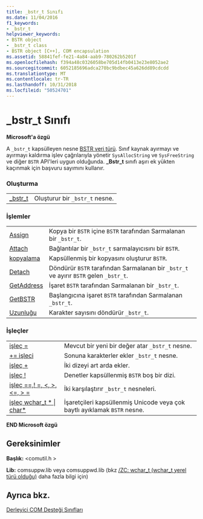 ```yaml
---
title: _bstr_t Sınıfı
ms.date: 11/04/2016
f1_keywords:
- _bstr_t
helpviewer_keywords:
- BSTR object
- _bstr_t class
- BSTR object [C++], COM encapsulation
ms.assetid: 58841fef-fe21-4a84-aab9-780262b5201f
ms.openlocfilehash: f394a48c0326058be705d14fb0413e23e8052ae2
ms.sourcegitcommit: 6052185696adca270bc9bdbec45a626dd89cdcdd
ms.translationtype: MT
ms.contentlocale: tr-TR
ms.lasthandoff: 10/31/2018
ms.locfileid: "50524701"
---
```

# <a name="bstrt-class"></a>_bstr_t Sınıfı

**Microsoft'a özgü**

A `_bstr_t` kapsülleyen nesne [BSTR veri türü](/previous-versions/windows/desktop/automat/bstr). Sınıf kaynak ayırmayı ve ayırmayı kaldırma işlev çağrılarıyla yönetir `SysAllocString` ve `SysFreeString` ve diğer `BSTR` API'leri uygun olduğunda. **_Bstr_t** sınıfı aşırı ek yükten kaçınmak için başvuru sayımını kullanır.

### <a name="construction"></a>Oluşturma

|||
|-|-|
|[_bstr_t](../cpp/bstr-t-bstr-t.md)|Oluşturur bir `_bstr_t` nesne.|

### <a name="operations"></a>İşlemler

|||
|-|-|
|[Assign](../cpp/bstr-t-assign.md)|Kopya bir `BSTR` içine `BSTR` tarafından Sarmalanan bir `_bstr_t`.|
|[Attach](../cpp/bstr-t-attach.md)|Bağlantılar bir `_bstr_t` sarmalayıcısını bir `BSTR`.|
|[kopyalama](../cpp/bstr-t-copy.md)|Kapsüllenmiş bir kopyasını oluşturur `BSTR`.|
|[Detach](../cpp/bstr-t-detach.md)|Döndürür `BSTR` tarafından Sarmalanan bir `_bstr_t` ve ayırır `BSTR` gelen `_bstr_t`.|
|[GetAddress](../cpp/bstr-t-getaddress.md)|İşaret `BSTR` tarafından Sarmalanan bir `_bstr_t`.|
|[GetBSTR](../cpp/bstr-t-getbstr.md)|Başlangıcına işaret `BSTR` tarafından Sarmalanan `_bstr_t`.|
|[Uzunluğu](../cpp/bstr-t-length.md)|Karakter sayısını döndürür `_bstr_t`.|

### <a name="operators"></a>İşleçler

|||
|-|-|
|[işleç =](../cpp/bstr-t-operator-equal.md)|Mevcut bir yeni bir değer atar `_bstr_t` nesne.|
|[+= işleci](../cpp/bstr-t-operator-add-equal-plus.md)|Sonuna karakterler ekler `_bstr_t` nesne.|
|[işleç +](../cpp/bstr-t-operator-add-equal-plus.md)|İki dizeyi art arda ekler.|
|[işleç !](../cpp/bstr-t-operator-logical-not.md)|Denetler kapsüllenmiş `BSTR` boş bir dizi.|
|[işleç ==,! =, \<, >, \<=, > =](../cpp/bstr-t-relational-operators.md)|İki karşılaştırır `_bstr_t` nesneleri.|
|[işleç wchar_t * &#124; char\*](../cpp/bstr-t-wchar-t-star-bstr-t-char-star.md)|İşaretçileri kapsüllenmiş Unicode veya çok baytlı ayıklamak `BSTR` nesne.|

**END Microsoft özgü**

## <a name="requirements"></a>Gereksinimler

**Başlık:** \<comutil.h >

**Lib:** comsuppw.lib veya comsuppwd.lib (bkz [/ZC: wchar_t (wchar_t yerel türü olduğu)](../build/reference/zc-wchar-t-wchar-t-is-native-type.md) daha fazla bilgi için)

## <a name="see-also"></a>Ayrıca bkz.

[Derleyici COM Desteği Sınıfları](../cpp/compiler-com-support-classes.md)
